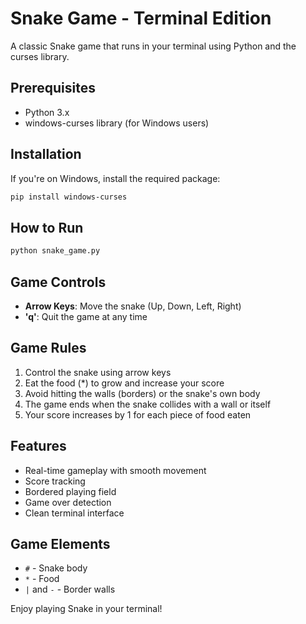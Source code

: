 # Snake Game - Terminal Edition

A classic Snake game that runs in your terminal using Python and the curses library.

## Prerequisites

- Python 3.x
- windows-curses library (for Windows users)

## Installation

If you're on Windows, install the required package:
```bash
pip install windows-curses
```

## How to Run

```bash
python snake_game.py
```

## Game Controls

- **Arrow Keys**: Move the snake (Up, Down, Left, Right)
- **'q'**: Quit the game at any time

## Game Rules

1. Control the snake using arrow keys
2. Eat the food (*) to grow and increase your score
3. Avoid hitting the walls (borders) or the snake's own body
4. The game ends when the snake collides with a wall or itself
5. Your score increases by 1 for each piece of food eaten

## Features

- Real-time gameplay with smooth movement
- Score tracking
- Bordered playing field
- Game over detection
- Clean terminal interface

## Game Elements

- `#` - Snake body
- `*` - Food
- `|` and `-` - Border walls

Enjoy playing Snake in your terminal!

